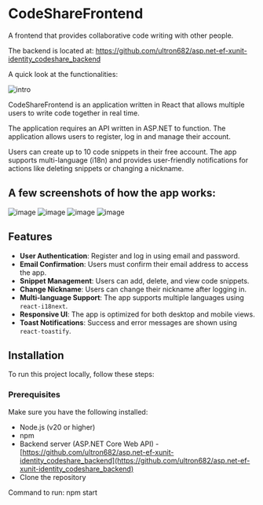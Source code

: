 # CodeShareFrontend
A frontend that provides collaborative code writing with other people. 

The backend is located at: https://github.com/ultron682/asp.net-ef-xunit-identity_codeshare_backend

A quick look at the functionalities:

![intro](https://github.com/user-attachments/assets/dfd341d9-ebf8-4b43-a211-25e953620973)

CodeShareFrontend is an application written in React that allows multiple users to write code together in real time. 

The application requires an API written in ASP.NET to function. The application allows users to register, log in and manage their account.

Users can create up to 10 code snippets in their free account. The app supports multi-language (i18n) and provides user-friendly notifications for actions like deleting snippets or changing a nickname.


## A few screenshots of how the app works:
![image](https://github.com/user-attachments/assets/eb60a23f-710a-4757-8ba3-c174f466e350)
![image](https://github.com/user-attachments/assets/ece77e9c-9e9d-464e-aa80-3a457161b44d)
![image](https://github.com/user-attachments/assets/7db5cdda-eb57-42ae-ae7a-dccf0eecca32)
![image](https://github.com/user-attachments/assets/fd453796-bf08-409b-a22c-91a3e166210d)



## Features
- **User Authentication**: Register and log in using email and password.
- **Email Confirmation**: Users must confirm their email address to access the app.
- **Snippet Management**: Users can add, delete, and view code snippets.
- **Change Nickname**: Users can change their nickname after logging in.
- **Multi-language Support**: The app supports multiple languages using `react-i18next`.
- **Responsive UI**: The app is optimized for both desktop and mobile views.
- **Toast Notifications**: Success and error messages are shown using `react-toastify`.


## Installation

To run this project locally, follow these steps:

### Prerequisites

Make sure you have the following installed:
- Node.js (v20 or higher)
- npm
- Backend server (ASP.NET Core Web API) - [https://github.com/ultron682/asp.net-ef-xunit-identity_codeshare_backend](https://github.com/ultron682/asp.net-ef-xunit-identity_codeshare_backend)
- Clone the repository

Command to run: npm start

